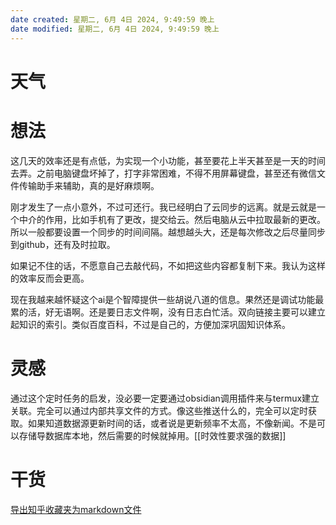 ```yaml
---
date created: 星期二, 6月 4日 2024, 9:49:59 晚上
date modified: 星期二, 6月 4日 2024, 9:49:59 晚上
---
```

#  天气


#  想法
这几天的效率还是有点低，为实现一个小功能，甚至要花上半天甚至是一天的时间去弄。之前电脑键盘坏掉了，打字非常困难，不得不用屏幕键盘，甚至还有微信文件传输助手来辅助，真的是好麻烦啊。

刚才发生了一点小意外，不过可还行。我已经明白了云同步的远离。就是云就是一个中介的作用，比如手机有了更改，提交给云。然后电脑从云中拉取最新的更改。所以一般都要设置一个同步的时间间隔。越想越头大，还是每次修改之后尽量同步到github，还有及时拉取。

如果记不住的话，不愿意自己去敲代码，不如把这些内容都复制下来。我认为这样的效率反而会更高。

现在我越来越怀疑这个ai是个智障提供一些胡说八道的信息。果然还是调试功能最累的活，好无语啊。还是要日志文件啊，没有日志白忙活。双向链接主要可以建立起知识的索引。类似百度百科，不过是自己的，方便加深巩固知识体系。

# 灵感 
通过这个定时任务的启发，没必要一定要通过obsidian调用插件来与termux建立关联。完全可以通过内部共享文件的方式。像这些推送什么的，完全可以定时获取。如果知道数据源更新时间的话，或者说是更新频率不太高，不像新闻。不是可以存储导数据库本地，然后需要的时候就掉用。[[时效性要求强的数据]]

#  干货
[导出知乎收藏夹为markdown文件](https://forum-zh.obsidian.md/t/topic/3910?u=mika)